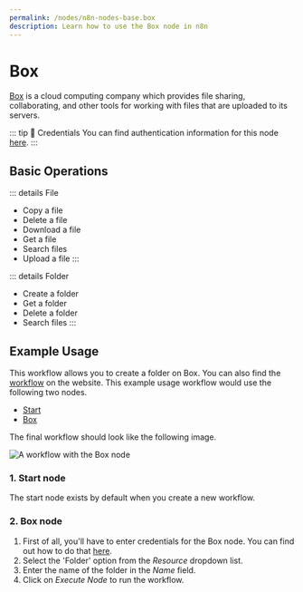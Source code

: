```yaml
---
permalink: /nodes/n8n-nodes-base.box
description: Learn how to use the Box node in n8n
---
```


# Box

[Box](https://www.box.com/) is a cloud computing company which provides file sharing, collaborating, and other tools for working with files that are uploaded to its servers.

::: tip 🔑 Credentials
You can find authentication information for this node [here](../../../credentials/Box/README.md).
:::

## Basic Operations

::: details File
- Copy a file
- Delete a file
- Download a file
- Get a file
- Search files
- Upload a file
:::

::: details Folder
- Create a folder
- Get a folder
- Delete a folder
- Search files
:::

## Example Usage

This workflow allows you to create a folder on Box. You can also find the [workflow](https://n8n.io/workflows/559) on the website. This example usage workflow would use the following two nodes.
- [Start](../../core-nodes/Start/README.md)
- [Box]()

The final workflow should look like the following image.

![A workflow with the Box node](./workflow.png)

### 1. Start node

The start node exists by default when you create a new workflow.

### 2. Box node

1. First of all, you'll have to enter credentials for the Box node. You can find out how to do that [here](../../../credentials/Box/README.md).
2. Select the 'Folder' option from the *Resource* dropdown list.
3. Enter the name of the folder in the *Name* field.
4. Click on *Execute Node* to run the workflow.
